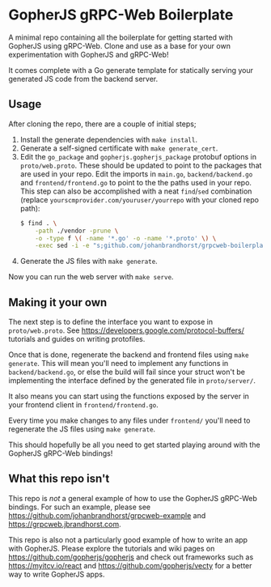 # GopherJS gRPC-Web Boilerplate

A minimal repo containing all the boilerplate for getting started with
GopherJS using gRPC-Web. Clone and use as a base for your own
experimentation with GopherJS and gRPC-Web!

It comes complete with a Go generate template for statically serving
your generated JS code from the backend server.

## Usage

After cloning the repo, there are a couple of initial steps;

1. Install the generate dependencies with `make install`.
1. Generate a self-signed certificate with `make generate_cert`.
1. Edit the `go_package` and `gopherjs.gopherjs_package` protobuf options in `proto/web.proto`.
These should be updated to point to the packages that are used in your repo.
Edit the imports in `main.go`, `backend/backend.go` and
`frontend/frontend.go` to point to the the paths used in your repo.
This step can also be accomplished with a neat `find`/`sed` combination
(replace `yourscmprovider.com/youruser/yourrepo` with your cloned repo path):
    ```bash
    $ find . \
        -path ./vendor -prune \
        -o -type f \( -name '*.go' -o -name '*.proto' \) \
        -exec sed -i -e "s;github.com/johanbrandhorst/grpcweb-boilerplate;yourscmprovider.com/youruser/yourrepo;g" {} +
    ```
1. Generate the JS files with `make generate`.

Now you can run the web server with `make serve`.

## Making it your own

The next step is to define the interface you want to expose in
`proto/web.proto`. See https://developers.google.com/protocol-buffers/
tutorials and guides on writing protofiles.

Once that is done, regenerate the backend and frontend files using
`make generate`. This will mean you'll need to implement any functions in
`backend/backend.go`, or else the build will fail since your struct won't
be implementing the interface defined by the generated file in `proto/server/`.

It also means you can start using the functions exposed by the server
in your frontend client in `frontend/frontend.go`.

Every time you make changes to any files under `frontend/` you'll
need to regenerate the JS files using `make generate`.

This should hopefully be
all you need to get started playing around with the GopherJS gRPC-Web
bindings!

## What this repo isn't

This repo is _not_ a general example of how to use the GopherJS gRPC-Web bindings.
For such an example, please see https://github.com/johanbrandhorst/grpcweb-example
and https://grpcweb.jbrandhorst.com.

This repo is also not a particularly good example of how to write an app with
GopherJS. Please explore the tutorials and wiki pages on
https://github.com/gopherjs/gopherjs and check out frameworks such as
https://myitcv.io/react and https://github.com/gopherjs/vecty for
a better way to write GopherJS apps.
